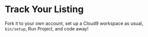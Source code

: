 # Track Your Listing



Fork it to your own account, set up a Cloud9 workspace as usual, `bin/setup`, Run Project, and code away!
